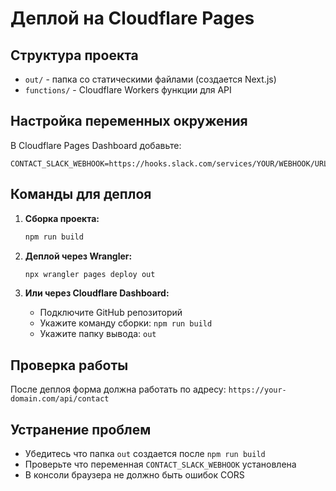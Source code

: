 # Деплой на Cloudflare Pages

## Структура проекта

- `out/` - папка со статическими файлами (создается Next.js)
- `functions/` - Cloudflare Workers функции для API

## Настройка переменных окружения

В Cloudflare Pages Dashboard добавьте:

```
CONTACT_SLACK_WEBHOOK=https://hooks.slack.com/services/YOUR/WEBHOOK/URL
```

## Команды для деплоя

1. **Сборка проекта:**
   ```bash
   npm run build
   ```

2. **Деплой через Wrangler:**
   ```bash
   npx wrangler pages deploy out
   ```

3. **Или через Cloudflare Dashboard:**
   - Подключите GitHub репозиторий
   - Укажите команду сборки: `npm run build`
   - Укажите папку вывода: `out`

## Проверка работы

После деплоя форма должна работать по адресу:
`https://your-domain.com/api/contact`

## Устранение проблем

- Убедитесь что папка `out` создается после `npm run build`
- Проверьте что переменная `CONTACT_SLACK_WEBHOOK` установлена
- В консоли браузера не должно быть ошибок CORS
